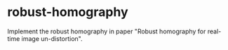 # robust-homography
Implement the robust homography in paper "Robust homography for real-time image un-distortion".
